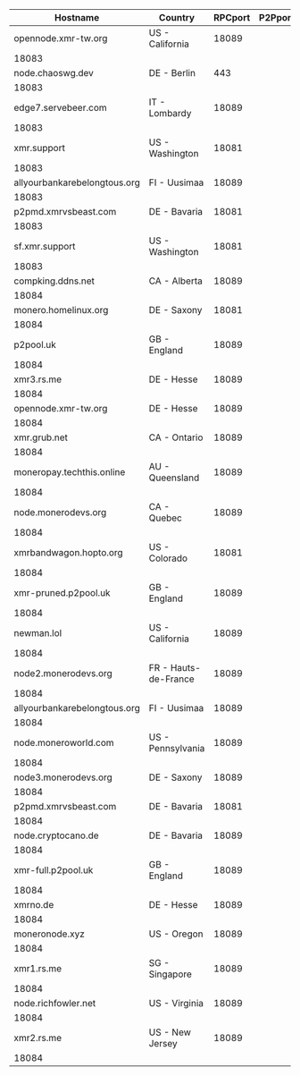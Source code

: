 Hostname | Country | RPCport | P2Pport
--- | --- | --- | ---
opennode.xmr-tw.org | US - California | 18089
 | 18083
node.chaoswg.dev | DE - Berlin | 443
 | 18083
edge7.servebeer.com | IT - Lombardy | 18089
 | 18083
xmr.support | US - Washington | 18081
 | 18083
allyourbankarebelongtous.org | FI - Uusimaa | 18089
 | 18083
p2pmd.xmrvsbeast.com | DE - Bavaria | 18081
 | 18083
sf.xmr.support | US - Washington | 18081
 | 18083
compking.ddns.net | CA - Alberta | 18089
 | 18084
monero.homelinux.org | DE - Saxony | 18081
 | 18084
p2pool.uk | GB - England | 18089
 | 18084
xmr3.rs.me | DE - Hesse | 18089
 | 18084
opennode.xmr-tw.org | DE - Hesse | 18089
 | 18084
xmr.grub.net | CA - Ontario | 18089
 | 18084
moneropay.techthis.online | AU - Queensland | 18089
 | 18084
node.monerodevs.org | CA - Quebec | 18089
 | 18084
xmrbandwagon.hopto.org | US - Colorado | 18081
 | 18084
xmr-pruned.p2pool.uk | GB - England | 18089
 | 18084
newman.lol | US - California | 18089
 | 18084
node2.monerodevs.org | FR - Hauts-de-France | 18089
 | 18084
allyourbankarebelongtous.org | FI - Uusimaa | 18089
 | 18084
node.moneroworld.com | US - Pennsylvania | 18089
 | 18084
node3.monerodevs.org | DE - Saxony | 18089
 | 18084
p2pmd.xmrvsbeast.com | DE - Bavaria | 18081
 | 18084
node.cryptocano.de | DE - Bavaria | 18089
 | 18084
xmr-full.p2pool.uk | GB - England | 18089
 | 18084
xmrno.de | DE - Hesse | 18089
 | 18084
moneronode.xyz | US - Oregon | 18089
 | 18084
xmr1.rs.me | SG - Singapore | 18089
 | 18084
node.richfowler.net | US - Virginia | 18089
 | 18084
xmr2.rs.me | US - New Jersey | 18089
 | 18084
